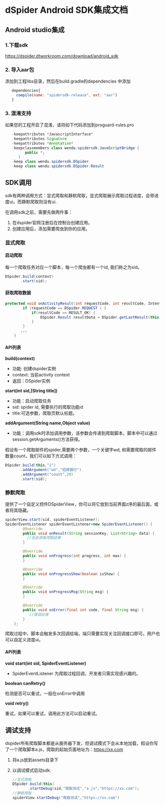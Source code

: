 
# dSpider Android SDK集成文档

## Android studio集成

 ### 1.下载sdk 

https://dspider.dtworkroom.com/download/android_sdk

 ### 2. 导入aar包

添加到工程libs目录，然后在build.gradle的dependencies 中添加

```javascript
   dependencies{
     compile(name: "spidersdk-release", ext: "aar")
   }
```

 ### 3. 混淆支持

如果您的工程开启了混淆，请将如下代码添加到proguard-rules.pro

```java
   -keepattributes *JavascriptInterface*
   -keepattributes Signature
   -keepattributes *Annotation*
   -keepclassmembers class wendu.spidersdk.JavaScriptBridge {
         public *;
      }
   -keep class wendu.spidersdk.DSpider
   -keep class wendu.spidersdk.DSpider.Result
```

## SDK调用

sdk有两种调用方式：显式爬取和静默爬取，显式爬取展示爬取过程进度，会带进度ui。而静默爬取则没有ui.

在调用sdk之前，需要先做两件事：

1. 在dspider官网注册后在控制台创建应用。
2. 创建应用后，添加需要爬虫到你的应用。

### 显式爬取

#### 启动爬取

每一个爬取任务对应一个脚本，每一个爬虫都有一个id, 我们称之为sid。

```java
DSpider.build(context)
       .start(sid);
```

#### 获取爬取数据

```java
protected void onActivityResult(int requestCode, int resultCode, Intent data) {
        if (requestCode == DSpider.REQUEST ) {
            if(resultCode == RESULT_OK) {
                DSpider.Result resultData = DSpider.getLastResult(this)；
            } 
        }
       ...
    }
```



#### API列表

 **build(context)**

- 功能: 创建dspider实例
- context: 当前activity context
- 返回：DSpider实例

**start(int sid,[String title])**

- 功能：启动爬取任务
- sid: spider id, 需要执行的爬取功能id
- title:可选参数，爬取页默认标题。


 **addArgument(String name,Object value)**

- 功能：调用sdk时添加调用参数，该参数会传递到爬取脚本，脚本中可以通过session.getArguments()方法获得。

假设有一个爬取邮件的spider,需要两个参数，一个关键字wd, 和需要爬取的邮件数量count，我们可以如下方式调用：

```java
DSpider.build(this,"1")
       .addArgument("wd","招商银行")
       .addArgument("count",20)
       .start(sid);
```

### 静默爬取

提供了一个自定义控件DSpiderView，你可以将它放到当前界面z序的最后面，或者将其隐藏。

```java
spiderView.start(sid, spiderEventListener);
SpiderEventListener spiderEventListener=new SpiderEventListener() {
        @Override
        public void onResult(String sessionKey, List<String> data) {
          //在此获取爬取结果
        }

        @Override
        public void onProgress(int progress, int max) {
        }

        @Override
        public void onProgressShow(boolean isShow) {
        }

        @Override
        public void onProgressMsg(String msg) { 
        }

        @Override
        public void onError(final int code, final String msg) {
           //错误处理
        }
    };  
```

爬取过程中，脚本会触发多次回调给端，端只需要实现关注回调接口即可。用户也可以自定义进度ui。

#### API列表

**void start(int sid, SpiderEventListener)** 

- SpiderEventListener 为爬取过程回调，开发者只需实现感兴趣的。

**boolean canRetry()**

检测是否可以重试，一般在onError中调用

**void retry()**

重试，如果可以重试，调用此方法可以启动重试。

## 调试支持

dspider所有爬取脚本都是从服务器下发，但调试模式下会从本地加载，假设你写了一个爬取脚本a.js，爬取的起始页面地址为：https://xx.com

1. 将a.js放到assets目录下

2. 以调试模式启动sdk:

   ```java
   //显式爬取
   DSpider.build(this)
          .startDebug(sid,"爬取测试","a.js","https://xx.com");
   //静默爬取
   spiderView.startDebug("爬取测试","https://xx.com")
   ```

